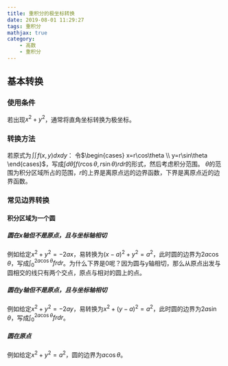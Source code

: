 ```yaml
---
title: 重积分的极坐标转换
date: 2019-08-01 11:29:27
tags: 重积分
mathjax: true
category:
    - 高数
    - 重积分
---
```


## 基本转换

### 使用条件
若出现$x^2+y^2$，通常将直角坐标转换为极坐标。

### 转换方法
若原式为$\iint f(x,y)dxdy$：
令$\begin{cases} x=r\cos\theta \\ y=r\sin\theta \end{cases}$，写成$\int d\theta \int f(r\cos\theta, r\sin\theta)rdr$的形式，然后考虑积分范围。
$\theta$的范围为积分区域所占的范围，$r$的上界是离原点远的边界函数，下界是离原点近的边界函数。

### 常见边界转换

#### 积分区域为一个圆

##### 圆在x轴但不是原点，且与坐标轴相切
例如给定$x^2+y^2=-2ax$，易转换为$(x-a)^2+y^2=a^2$，此时圆的边界为$2a\cos\theta$，写成$\int^{2a\cos\theta}_{0}frdr$。为什么下界是0呢？因为圆与y轴相切，那么从原点出发与圆相交的线只有两个交点，原点与相对的圆上的点。

##### 圆在y轴但不是原点，且与坐标轴相切
例如给定$x^2+y^2=-2ay$，易转换为$x^2+(y-a)^2=a^2$，此时圆的边界为$2a\sin\theta$，写成$\int^{2a\cos\theta}_{0}frdr$。

##### 圆在原点
例如给定$x^2+y^2=a^2$，圆的边界为$a\cos\theta$。